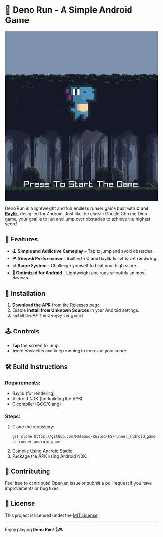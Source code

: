 # 🦖 Deno Run - A Simple Android Game

![screenshot](https://github.com/Mahmoud-Khaled-FS/runner_android_game/blob/main/screenshots/Screenshot_20250129_170246.png)

Deno Run is a lightweight and fun endless runner game built with **C** and [**Raylib**](https://www.raylib.com/), designed for Android. Just like the classic Google Chrome Dino game, your goal is to run and jump over obstacles to achieve the highest score!

## 📌 Features

- 🕹️ **Simple and Addictive Gameplay** – Tap to jump and avoid obstacles.
- 🎮 **Smooth Performance** – Built with C and Raylib for efficient rendering.
- 📊 **Score System** – Challenge yourself to beat your high score.
- 📱 **Optimized for Android** – Lightweight and runs smoothly on most devices.

## 🚀 Installation

1. **Download the APK** from the [Releases](https://github.com/Mahmoud-Khaled-FS/runner_android_game/releases) page.
2. Enable **Install from Unknown Sources** in your Android settings.
3. Install the APK and enjoy the game!

## 🕹️ Controls

- **Tap** the screen to jump.
- Avoid obstacles and keep running to increase your score.

## 🛠️ Build Instructions

### Requirements:

- Raylib (for rendering)
- Android NDK (for building the APK)
- C compiler (GCC/Clang)

### Steps:

1. Clone the repository:
   ```bash
   git clone https://github.com/Mahmoud-Khaled-FS/runner_android_game
   cd runner_android_game
   ```
2. Compile Using Android Studio:
3. Package the APK using Android NDK.

## 📢 Contributing

Feel free to contribute! Open an issue or submit a pull request if you have improvements or bug fixes.

## 📜 License

This project is licensed under the [MIT License](LICENSE).

---

Enjoy playing **Deno Run**! 🚀🎮
